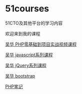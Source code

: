 # 51courses

51CTO及其他平台的学习内容

欢迎来到我的课程

[吴华  PHP零基础到项目实战视频课程](https://github.com/qianjilou/mycourses/blob/master/ghostwuphp.md)

[吴华 javascript系列课程](https://github.com/qianjilou/mycourses/tree/master/javascript)

[吴华 jQuery系列课程](https://github.com/qianjilou/mycourses/tree/master/javascript)

[吴华 bootstrap](https://github.com/qianjilou/mycourses/tree/master/javascript)

[PHP笔记](https://github.com/qianjilou/mycourses/blob/master/php)
